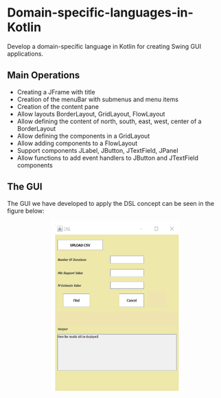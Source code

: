 # Domain-specific-languages-in-Kotlin
Develop a domain-specific language in Kotlin for creating Swing GUI applications.

## Main Operations
* Creating a JFrame with title
* Creation of the menuBar with submenus and menu items
* Creation of the content pane
* Allow layouts BorderLayout, GridLayout, FlowLayout
* Allow defining the content of north, south, east, west, center of a BorderLayout
* Allow defining the components in a GridLayout
* Allow adding components to a FlowLayout
* Support components JLabel, JButton, JTextField, JPanel
* Allow functions to add event handlers to JButton and JTextField components

## The GUI
The GUI we have developed to apply the DSL concept can be seen in the figure below:

<p align="center">
<img width="300" height="400" src="https://github.com/MSc-MGomaa/Domain-specific-languages-in-Kotlin/blob/7a7d0ac5263acd8993fb5a0f5f18e1656008ffc7/Interface.png">
